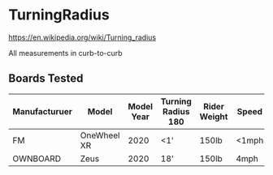 # TurningRadius
https://en.wikipedia.org/wiki/Turning_radius

All measurements in curb-to-curb

## Boards Tested
| Manufacturuer | Model | Model Year | Turning Radius 180 | Rider Weight | Speed |
| -- | -- | -- | -- | -- | -- |
| FM | OneWheel XR | 2020 | <1' | 150lb | <1mph |
| OWNBOARD | Zeus | 2020 | 18' | 150lb | 4mph |

